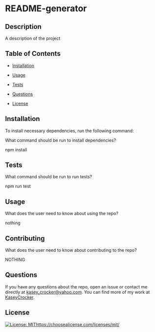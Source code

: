 # README-generator


## Description

A description of the project

## Table of Contents

* [Installation](#installation)

* [Usage](#usage)

* [Tests](#tests)

* [Questions](#questions)

* [License](#license)

## Installation

To install necessary dependencies, run the following command:

What command should be run to install dependencies?

npm install


## Tests

What command should be run to run tests?

npm run test

## Usage

What does the user need to know about using the repo?

nothing


## Contributing

What does the user need to know about contributing to the repo?

NOTHING


## Questions

If you have any questions about the repo, open an issue or contact me directly at kasey_crocker@yahoo.com. You can find more of my work at [KaseyCrocker](https://github.com/KaseyCrocker).


## License

[![License: MIT](https://img.shields.io/badge/License-MIT-yellow.svg)](https://opensource.org/licenses/MIT)https://choosealicense.com/licenses/mit/

